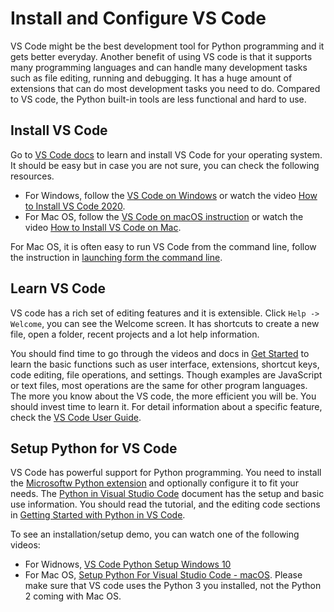 # Install and Configure VS Code

VS Code might be the best development tool for Python programming and it gets better everyday. Another benefit of using VS code is that it supports many programming languages and can handle many development tasks such as file editing, running and debugging. It has a huge amount of extensions that can do most development tasks you need to do. Compared to VS code, the Python built-in tools are less functional and hard to use.

## Install VS Code

Go to [VS Code docs](https://code.visualstudio.com/docs) to learn and install VS Code for your operating system. It should be easy but in case you are not sure, you can check the following resources.

- For Windows, follow the [VS Code on Windows](https://code.visualstudio.com/docs/setup/windows) or watch the video [How to Install VS Code 2020](https://youtu.be/7yLXtkSsRKE).
- For Mac OS, follow the [VS Code on macOS instruction](https://code.visualstudio.com/docs/setup/mac) or watch the video [How to Install VS Code on Mac](https://youtu.be/IATbkNl8qng).

For Mac OS, it is often easy to run VS Code from the command line, follow the instruction in [launching form the command line](https://code.visualstudio.com/docs/setup/mac#_launching-from-the-command-line).

## Learn VS Code

VS code has a rich set of editing features and it is extensible. Click `Help -> Welcome`, you can see the Welcome screen. It has shortcuts to create a new file, open a folder, recent projects and a lot help information.

You should find time to go through the videos and docs in [Get Started](https://code.visualstudio.com/docs/getstarted/introvideos) to learn the basic functions such as user interface, extensions, shortcut keys, code editing, file operations, and settings. Though examples are JavaScript or text files, most operations are the same for other program languages. The more you know about the VS code, the more efficient you will be. You should invest time to learn it. For detail information about a specific feature, check the [VS Code User Guide](https://code.visualstudio.com/docs/editor/codebasics).

## Setup Python for VS Code

VS Code has powerful support for Python programming. You need to install the [Microsoftw Python extension](https://marketplace.visualstudio.com/items?itemName=ms-python.python) and optionally configure it to fit your needs. The [Python in Visual Studio Code](https://code.visualstudio.com/docs/languages/python) document has the setup and basic use information. You should read the tutorial, and the editing code sections in [Getting Started with Python in VS Code](https://code.visualstudio.com/docs/python/python-tutorial).

To see an installation/setup demo, you can watch one of the following videos:

- For Widnows, [VS Code Python Setup Windows 10](https://youtu.be/Jd4trL90HSw)
- For Mac OS, [Setup Python For Visual Studio Code - macOS](https://youtu.be/veJvQ88ULOM). Please make sure that VS code uses the Python 3 you installed, not the Python 2 coming with Mac OS.
